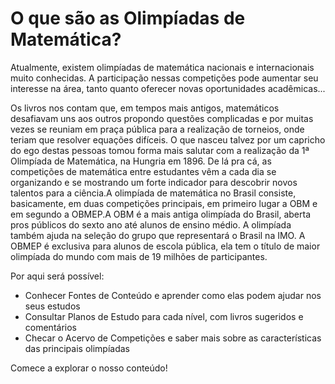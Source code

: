 # O que são as Olimpíadas de Matemática?

Atualmente, existem olimpíadas de matemática nacionais e internacionais muito conhecidas. A participação nessas competições pode aumentar seu interesse na área, tanto quanto oferecer novas oportunidades acadêmicas...

Os livros nos contam que, em tempos mais antigos, matemáticos desafiavam uns aos outros propondo questões complicadas e por muitas vezes se reuniam em praça pública  para a realização de torneios, onde teriam que resolver equações difíceis. O que nasceu talvez por um capricho do ego destas pessoas tomou forma mais salutar com a realização da 1ª Olimpíada de Matemática, na Hungria em 1896. De lá pra cá, as competições de matemática entre estudantes vêm a cada dia se organizando e se mostrando um forte indicador para descobrir novos talentos para a ciência.A olimpíada  de matemática no Brasil consiste, basicamente, em duas competições principais, em primeiro lugar a OBM e em segundo a OBMEP.A OBM é a mais antiga olimpíada do Brasil, aberta pros públicos do sexto ano até alunos de ensino médio. A olimpíada também ajuda na  seleção do grupo que representará o Brasil na IMO.
A OBMEP é exclusiva para alunos de escola pública, ela tem o título de maior olimpíada do mundo com mais de 19 milhões de participantes.

Por aqui será possível:

- Conhecer Fontes de Conteúdo e aprender como elas podem ajudar nos seus estudos 
- Consultar Planos de Estudo para cada nível, com livros sugeridos e comentários
- Checar o Acervo de Competições e saber mais sobre as características das principais olimpíadas

Comece a explorar o nosso conteúdo!
